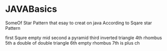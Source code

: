 # JAVABasics
 SomeOf Star Pattern that esay to creat on java According to Sqare star Pattern

first Squre empty mid
second a pyramid
third inverted triangle
4th rhombus
5th a double of double triangle 
6th empty rhombus
7th is plus ch
